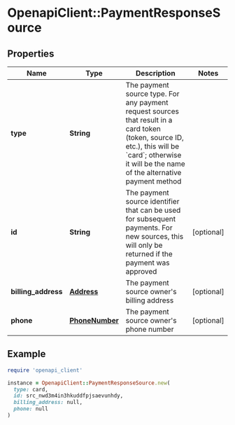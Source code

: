 # OpenapiClient::PaymentResponseSource

## Properties

| Name | Type | Description | Notes |
| ---- | ---- | ----------- | ----- |
| **type** | **String** | The payment source type. For any payment request sources that result in a card token (token, source ID, etc.), this will be &#x60;card&#x60;; otherwise it will be the name of the alternative payment method  |  |
| **id** | **String** | The payment source identifier that can be used for subsequent payments. For new sources, this will only be returned if the payment was approved  | [optional] |
| **billing_address** | [**Address**](Address.md) | The payment source owner&#39;s billing address | [optional] |
| **phone** | [**PhoneNumber**](PhoneNumber.md) | The payment source owner&#39;s phone number | [optional] |

## Example

```ruby
require 'openapi_client'

instance = OpenapiClient::PaymentResponseSource.new(
  type: card,
  id: src_nwd3m4in3hkuddfpjsaevunhdy,
  billing_address: null,
  phone: null
)
```

